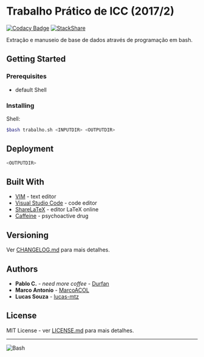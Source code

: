 # Trabalho Prático de ICC (2017/2)
[![Codacy Badge](https://api.codacy.com/project/badge/Grade/fc48a6d726144b6bbc021c0f43b8c647)](https://www.codacy.com/app/Durfan/ufsj-icc-tp?utm_source=github.com&amp;utm_medium=referral&amp;utm_content=Durfan/ufsj-icc-tp&amp;utm_campaign=Badge_Grade)
[![StackShare](https://img.shields.io/badge/tech-stack-0690fa.svg?style=flat)](https://stackshare.io/Durfan/my-stack)

Extração e manuseio de base de dados através de programação em bash.

## Getting Started

### Prerequisites

* default Shell

### Installing

Shell:
```bash
$bash trabalho.sh <INPUTDIR> <OUTPUTDIR>
```

## Deployment

```bash
<OUTPUTDIR>
```

## Built With

* [VIM](http://www.vim.org/) - text editor
* [Visual Studio Code](https://code.visualstudio.com/) - code editor
* [ShareLaTeX](https://pt.sharelatex.com) - editor LaTeX online
* [Caffeine](https://en.wikipedia.org/wiki/Caffeine) - psychoactive drug

## Versioning

Ver [CHANGELOG.md](CHANGELOG.md) para mais detalhes.

## Authors

* **Pablo C.** - *need more coffee* - [Durfan](https://github.com/Durfan)
* **Marco Antonio** - [MarcoACOL](https://github.com/MarcoACOL)
* **Lucas Souza** - [lucas-mtz](https://github.com/lucas-mtz)

## License

MIT License - ver [LICENSE.md](LICENSE.md) para mais detalhes.

***

![Bash](https://i.imgur.com/jl6o3s6m.png)